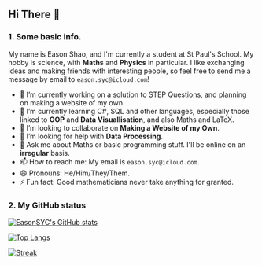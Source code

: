 ## Hi There 👋

### 1. Some basic info.

My name is Eason Shao, and I'm currently a student at St Paul's School. My hobby is science, with **Maths** and **Physics** in particular. I like exchanging ideas and making friends with interesting people, so feel free to send me a message by email to `eason.syc@icloud.com`!

- 🔭 I’m currently working on a solution to STEP Questions, and planning on making a website of my own.
- 🌱 I’m currently learning C#, SQL and other languages, especially those linked to **OOP** and **Data Visuallisation**, and also Maths and LaTeX.
- 👯 I’m looking to collaborate on **Making a Website of my Own**.
- 🤔 I’m looking for help with **Data Processing**.
- 💬 Ask me about Maths or basic programming stuff. I'll be online on an **irregular** basis.
- 📫 How to reach me: My email is `eason.syc@icloud.com`.
- 😄 Pronouns: He/Him/They/Them.
- ⚡ Fun fact: Good mathematicians never take anything for granted.

### 2. My GitHub status

[![EasonSYC's GitHub stats](https://github-readme-stats.vercel.app/api?username=EasonSYC&show_icons=true)](https://github.com/EasonSYC)

[![Top Langs](https://github-readme-stats.vercel.app/api/top-langs/?username=EasonSYC&langs_count=6)](https://github.com/EasonSYC)

[![Streak](https://streak-stats.demolab.com/?user=EasonSYC)](https://github.com/EasonSYC)
